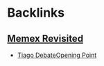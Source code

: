 
# Backlinks
## [Memex Revisited](<Memex Revisited.md>)
- [Tiago Debate](<Tiago Debate.md>)[Opening Point](<Opening Point.md>)

